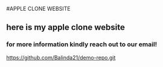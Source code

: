 #APPLE CLONE WEBSITE

## here is my apple clone website 
### for more information kindly reach out to our email!


https://github.com/Balinda21/demo-repo.git


